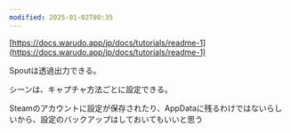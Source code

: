 ```yaml
---
modified: 2025-01-02T00:35
---
```

  

[https://docs.warudo.app/jp/docs/tutorials/readme-1](https://docs.warudo.app/jp/docs/tutorials/readme-1)

  

Spoutは透過出力できる。

  

シーンは、キャプチャ方法ごとに設定できる。

  

Steamのアカウントに設定が保存されたり、AppDataに残るわけではないらしいから、設定のバックアップはしておいてもいいと思う